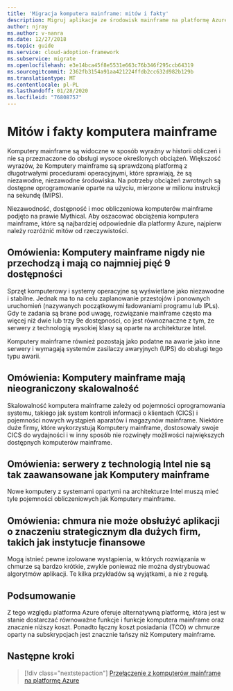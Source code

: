 ```yaml
---
title: 'Migracja komputera mainframe: mitów i fakty'
description: Migruj aplikacje ze środowisk mainframe na platformę Azure, czyli sprawdzoną, wysoce dostępną i skalowalną infrastrukturę dla systemów, które obecnie działają na komputerach mainframe.
author: njray
ms.author: v-nanra
ms.date: 12/27/2018
ms.topic: guide
ms.service: cloud-adoption-framework
ms.subservice: migrate
ms.openlocfilehash: e3e14bca45f8e5531e663c76b346f295ccb64319
ms.sourcegitcommit: 2362fb3154a91aa421224ffdb2cc632d982b129b
ms.translationtype: MT
ms.contentlocale: pl-PL
ms.lasthandoff: 01/28/2020
ms.locfileid: "76808757"
---
```

# <a name="mainframe-myths-and-facts"></a>Mitów i fakty komputera mainframe

Komputery mainframe są widoczne w sposób wyraźny w historii obliczeń i nie są przeznaczone do obsługi wysoce określonych obciążeń. Większość wyrazów, że Komputery mainframe są sprawdzoną platformą z długotrwałymi procedurami operacyjnymi, które sprawiają, że są niezawodne, niezawodne środowiska. Na potrzeby obciążeń zwrotnych są dostępne oprogramowanie oparte na użyciu, mierzone w milionu instrukcji na sekundę (MIPS).

Niezawodność, dostępność i moc obliczeniowa komputerów mainframe podjęto na prawie Mythical. Aby oszacować obciążenia komputera mainframe, które są najbardziej odpowiednie dla platformy Azure, najpierw należy rozróżnić mitów od rzeczywistości.

## <a name="myth-mainframes-never-go-down-and-have-a-minimum-of-five-9s-of-availability"></a>Omówienia: Komputery mainframe nigdy nie przechodzą i mają co najmniej pięć 9 dostępności

Sprzęt komputerowy i systemy operacyjne są wyświetlane jako niezawodne i stabilne. Jednak ma to na celu zaplanowanie przestojów i ponownych uruchomień (nazywanych początkowymi ładowaniami programu lub IPLs). Gdy te zadania są brane pod uwagę, rozwiązanie mainframe często ma więcej niż dwie lub trzy 9e dostępności, co jest równoznaczne z tym, że serwery z technologią wysokiej klasy są oparte na architekturze Intel.

Komputery mainframe również pozostają jako podatne na awarie jako inne serwery i wymagają systemów zasilaczy awaryjnych (UPS) do obsługi tego typu awarii.

## <a name="myth-mainframes-have-limitless-scalability"></a>Omówienia: Komputery mainframe mają nieograniczony skalowalność

Skalowalność komputera mainframe zależy od pojemności oprogramowania systemu, takiego jak system kontroli informacji o klientach (CICS) i pojemności nowych wystąpień aparatów i magazynów mainframe. Niektóre duże firmy, które wykorzystują Komputery mainframe, dostosowały swoje CICS do wydajności i w inny sposób nie rozwinęły możliwości największych dostępnych komputerów mainframe.

## <a name="myth-intel-based-servers-are-not-as-powerful-as-mainframes"></a>Omówienia: serwery z technologią Intel nie są tak zaawansowane jak Komputery mainframe

Nowe komputery z systemami opartymi na architekturze Intel muszą mieć tyle pojemności obliczeniowych jak Komputery mainframe.

## <a name="myth-the-cloud-cant-accommodate-mission-critical-applications-for-large-companies-such-as-financial-institutions"></a>Omówienia: chmura nie może obsłużyć aplikacji o znaczeniu strategicznym dla dużych firm, takich jak instytucje finansowe

Mogą istnieć pewne izolowane wystąpienia, w których rozwiązania w chmurze są bardzo krótkie, zwykle ponieważ nie można dystrybuować algorytmów aplikacji. Te kilka przykładów są wyjątkami, a nie z regułą.

## <a name="summary"></a>Podsumowanie

Z tego względu platforma Azure oferuje alternatywną platformę, która jest w stanie dostarczać równoważne funkcje i funkcje komputera mainframe oraz znacznie niższy koszt. Ponadto łączny koszt posiadania (TCO) w chmurze oparty na subskrypcjach jest znacznie tańszy niż Komputery mainframe.

## <a name="next-steps"></a>Następne kroki

> [!div class="nextstepaction"]
> [Przełączenie z komputerów mainframe na platformę Azure](./migration-strategies.md)
